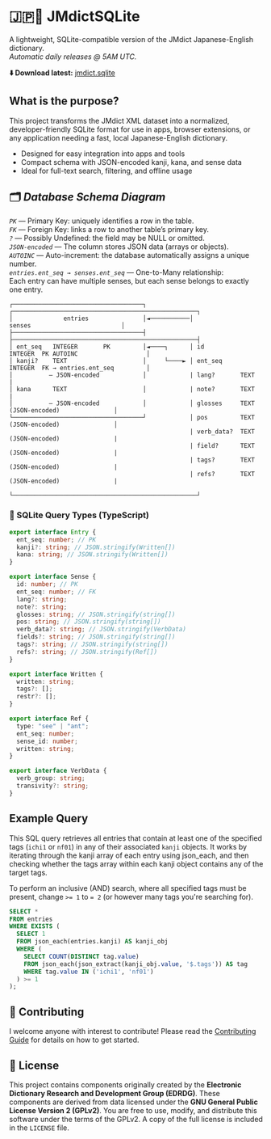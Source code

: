 # 🇯🇵📘 JMdictSQLite
A lightweight, SQLite-compatible version of the JMdict Japanese-English dictionary.<br>
*Automatic daily releases @ 5AM UTC.*

**⬇️ Download latest:** [jmdict.sqlite](https://github.com/seanmcbroom/JMdictSQLite/releases/download/latest/jmdict.sqlite)

## What is the purpose?
This project transforms the JMdict XML dataset into a normalized, developer-friendly SQLite format for use in apps, browser extensions, or any application needing a fast, local Japanese-English dictionary.
- Designed for easy integration into apps and tools
- Compact schema with JSON-encoded kanji, kana, and sense data
- Ideal for full-text search, filtering, and offline usage

## 🗂️ _Database Schema Diagram_
*`PK`* — Primary Key: uniquely identifies a row in the table.<br>
*`FK`* — Foreign Key: links a row to another table’s primary key.<br>
*`?`* — Possibly Undefined: the field may be NULL or omitted.<br>
*`JSON-encoded`* — The column stores JSON data (arrays or objects).<br>
*`AUTOINC`* — Auto-increment: the database automatically assigns a unique number.<br>
*`entries.ent_seq → senses.ent_seq`* — One-to-Many relationship:<br>
Each entry can have multiple senses, but each sense belongs to exactly one entry.<br>
```
┌────────────────────────────────────┐            ┌───────────────────────────────────────────────────┐
│              entries               │◄───────────│                    senses                         │
├────────────────────────────────────┤            ├───────────────────────────────────────────────────┤
│ ent_seq   INTEGER       PK         │◄────┐      │ id          INTEGER  PK AUTOINC                   │
│ kanji?    TEXT                     │     └────► │ ent_seq     INTEGER  FK → entries.ent_seq         │
│          – JSON-encoded            │            | lang?       TEXT                                  |
│ kana      TEXT                     │            | note?       TEXT                                  | 
│          – JSON-encoded            │            │ glosses     TEXT     (JSON-encoded)               │
└────────────────────────────────────┘            │ pos         TEXT     (JSON-encoded)               │
                                                  | verb_data?  TEXT     (JSON-encoded)               |
                                                  | field?      TEXT     (JSON-encoded)               |
                                                  | tags?       TEXT     (JSON-encoded)               |
                                                  | refs?       TEXT     (JSON-encoded)               |
                                                  └───────────────────────────────────────────────────┘
```
### 📝 SQLite Query Types (TypeScript)
```ts
export interface Entry {
  ent_seq: number; // PK
  kanji?: string; // JSON.stringify(Written[])
  kana: string; // JSON.stringify(Written[])
}

export interface Sense {
  id: number; // PK
  ent_seq: number; // FK
  lang?: string;
  note?: string;
  glosses: string; // JSON.stringify(string[])
  pos: string; // JSON.stringify(string[])
  verb_data?: string; // JSON.stringify(VerbData)
  fields?: string; // JSON.stringify(string[])
  tags?: string; // JSON.stringify(string[])
  refs?: string; // JSON.stringify(Ref[])
}

export interface Written {
  written: string;
  tags?: [];
  restr?: [];
}

export interface Ref {
  type: "see" | "ant";
  ent_seq: number;
  sense_id: number;
  written: string;
}

export interface VerbData {
  verb_group: string;
  transivity?: string;
}
```

## Example Query
This SQL query retrieves all entries that contain at least one of the specified tags (`ichi1` or `nf01`) in any of their associated `kanji` objects.
It works by iterating through the kanji array of each entry using json_each, and then checking whether the tags array within each kanji object contains any of the target tags.

To perform an inclusive (AND) search, where all specified tags must be present, change `>= 1` to `= 2` (or however many tags you're searching for).
```sql
SELECT *
FROM entries
WHERE EXISTS (
  SELECT 1
  FROM json_each(entries.kanji) AS kanji_obj
  WHERE (
    SELECT COUNT(DISTINCT tag.value)
    FROM json_each(json_extract(kanji_obj.value, '$.tags')) AS tag
    WHERE tag.value IN ('ichi1', 'nf01')
  ) >= 1
);
```

## 🤝 Contributing

I welcome anyone with interest to contribute! Please read the [Contributing Guide](./.github/CONTRIBUTING.md) for details on how to get started.

## 📜 License
This project contains components originally created by the **Electronic Dictionary Research and Development Group (EDRDG)**. These components are derived from data licensed under the **GNU General Public License Version 2 (GPLv2)**.
You are free to use, modify, and distribute this software under the terms of the GPLv2. A copy of the full license is included in the `LICENSE` file.
